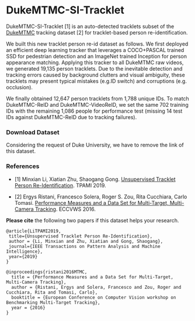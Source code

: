 # DukeMTMC-SI-Tracklet

DukeMTMC-SI-Tracklet [1] is an auto-detected tracklets subset of the [DukeMTMC](http://vision.cs.duke.edu/DukeMTMC/) tracking dataset [2] for tracklet-based person re-identification.

We built this new tracklet person re-id dataset as follows. We first deployed an efficient deep learning tracker that leverages a COCO+PASCAL trained SSD for pedestrian detection and an ImageNet trained Inception for person appearance matching. Applying this tracker to all DukeMTMC raw videos, we generated 19,135 person tracklets. Due to the inevitable detection and tracking errors caused by background clutters and visual ambiguity, these tracklets may present typical mistakes (e.g.ID switch) and corruptions (e.g. occlusion).

We finally obtained 12,647 person tracklets from 1,788 unique IDs. To match DukeMTMC-ReID and DukeMTMC-VideoReID, we set the same 702 training IDs with the remaining 1,086 people for performance test (missing 14 test IDs against DukeMTMC-ReID due to tracking failures).

### Download Dataset
Considering the request of Duke University, we have to remove the link of this dataset.

### References
- [1] Minxian Li, Xiatian Zhu, Shaogang Gong. [Unsupervised Tracklet Person Re-Identification](http://www.eecs.qmul.ac.uk/~sgg/papers/LiEtAl_PAMI2019.pdf). TPAMI 2019.

- [2] Ergys Ristani, Francesco Solera, Roger S. Zou, Rita Cucchiara, Carlo Tomasi. [Performance Measures and a Data Set for Multi-Target, Multi-Camera Tracking](https://users.cs.duke.edu/~tomasi/papers/ristani/ristaniBmtt16.pdf). ECCVWS 2016.

**Please cite** the following two papers if this dataset helps your research.
```
@article{LiTPAMI2019,
 title={Unsupervised Tracklet Person Re-Identification},
 author = {Li, Minxian and Zhu, Xiatian and Gong, Shaogang},
 journal={IEEE Transactions on Pattern Analysis and Machine Intelligence},
 year={2019}
}

@inproceedings{ristani2016MTMC,
  title = {Performance Measures and a Data Set for Multi-Target, Multi-Camera Tracking},
  author = {Ristani, Ergys and Solera, Francesco and Zou, Roger and Cucchiara, Rita and Tomasi, Carlo},
  booktitle = {European Conference on Computer Vision workshop on Benchmarking Multi-Target Tracking},
  year = {2016}
}
```
